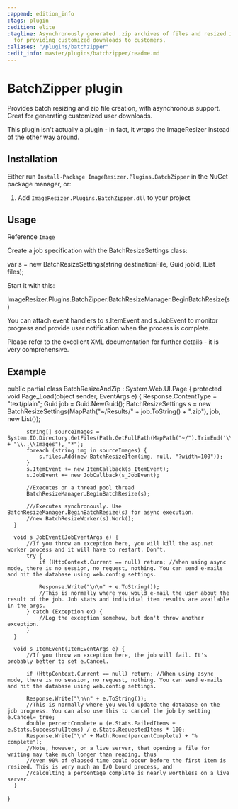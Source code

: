 ```yaml
---
:append: edition_info
:tags: plugin
:edition: elite
:tagline: Asynchronously generated .zip archives of files and resized images. Great
  for providing customized downloads to customers.
:aliases: "/plugins/batchzipper"
:edit_info: master/plugins/batchzipper/readme.md
---
```


# BatchZipper plugin

Provides batch resizing and zip file creation, with asynchronous support. Great for generating customized user downloads.

This plugin isn't actually a plugin - in fact, it wraps the ImageResizer instead of the other way around.

## Installation

Either run `Install-Package ImageResizer.Plugins.BatchZipper` in the NuGet package manager, or:

1. Add `ImageResizer.Plugins.BatchZipper.dll` to your project


## Usage

Reference `Image`

Create a job specification with the BatchResizeSettings class:

  var s = new BatchResizeSettings(string destinationFile, Guid jobId, IList<BatchResizeItem> files);

Start it with this:

  ImageResizer.Plugins.BatchZipper.BatchResizeManager.BeginBatchResize(s)

You can attach event handlers to s.ItemEvent and s.JobEvent to monitor progress and provide user notification when the process is complete.

Please refer to the excellent XML documentation for further details - it is very comprehensive.


## Example

  public partial class BatchResizeAndZip : System.Web.UI.Page {
      protected void Page_Load(object sender, EventArgs e) {
          Response.ContentType = "text/plain";
          Guid job = Guid.NewGuid();
          BatchResizeSettings s = new BatchResizeSettings(MapPath("~/Results/" + job.ToString() + ".zip"), job, new List<BatchResizeItem>());

          string[] sourceImages = System.IO.Directory.GetFiles(Path.GetFullPath(MapPath("~/").TrimEnd('\\') + "\\..\\Images"), "*");
          foreach (string img in sourceImages) {
              s.files.Add(new BatchResizeItem(img, null, "?width=100"));
          }
          s.ItemEvent += new ItemCallback(s_ItemEvent);
          s.JobEvent += new JobCallback(s_JobEvent);

          //Executes on a thread pool thread
          BatchResizeManager.BeginBatchResize(s);

          ///Executes synchronously. Use  BatchResizeManager.BeginBatchResize(s) for async execution.
          //new BatchResizeWorker(s).Work();
      }

      void s_JobEvent(JobEventArgs e) {
          //If you throw an exception here, you will kill the asp.net worker process and it will have to restart. Don't.
          try {
              if (HttpContext.Current == null) return; //When using async mode, there is no session, no request, nothing. You can send e-mails and hit the database using web.config settings.

              Response.Write("\n\n" + e.ToString());
              //This is normally where you would e-mail the user about the result of the job. Job stats and individual item results are available in the args.
          } catch (Exception ex) {
              //Log the exception somehow, but don't throw another exception.
          }
      }

      void s_ItemEvent(ItemEventArgs e) {
          //If you throw an exception here, the job will fail. It's probably better to set e.Cancel.

          if (HttpContext.Current == null) return; //When using async mode, there is no session, no request, nothing. You can send e-mails and hit the database using web.config settings.

          Response.Write("\n\n" + e.ToString());
          //This is normally where you would update the database on the job progress. You can also use this to cancel the job by setting e.Cancel= true;
          double percentComplete = (e.Stats.FailedItems + e.Stats.SuccessfulItems) / e.Stats.RequestedItems * 100;
          Response.Write("\n" + Math.Round(percentComplete) + "% complete");
          //Note, however, on a live server, that opening a file for writing may take much longer than reading, thus
          //even 90% of elapsed time could occur before the first item is resized. This is very much an I/O bound process, and 
          //calculting a percentage complete is nearly worthless on a live server.
      }
  }